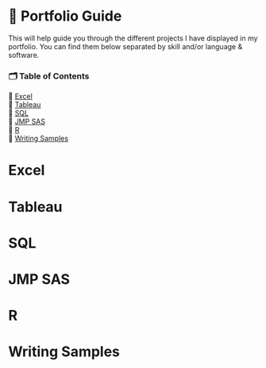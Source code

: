 # 🔎 Portfolio Guide
This will help guide you through the different projects I have displayed in my portfolio. You can find them below separated by skill and/or language & software.

### 🗂️ Table of Contents 
🔗 [Excel](#Excel)  
🔗 [Tableau](#Tableau)  
🔗 [SQL](#SQL)  
🔗 [JMP SAS](#JMP_SAS)  
🔗 [R](#R)  
🔗 [Writing Samples](#Writing_Samples)  

# Excel

# Tableau

# SQL

# JMP SAS

# R

# Writing Samples
